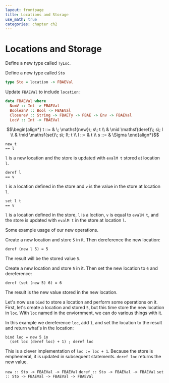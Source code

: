 ```yaml
---
layout: frontpage
title: Locations and Storage
use_math: true
categories: chapter ch2
---
```


# Locations and Storage

Define a new type called `TyLoc`.

Define a new type called `Sto`

```haskell
type Sto = location -> FBAEVal
```

Update `FBAEVal` to include `location`:

```haskell
data FBAEVal where
  NumV :: Int -> FBAEVal
  BooleanV :: Bool -> FBAEVal
  ClosureV :: String -> FBAETy -> FBAE -> Env -> FBAEVal
  LocV :: Int -> FBAEVal
```

$$\begin{align*}
t ::= & \; \mathsf{new}\; s\; t \\
  & \mid \mathsf{deref}\; s\; l \\
  & \mid \mathsf{set}\; s\; l\; t \\
l ::= & t \\
s ::= & \Sigma
\end{align*}$$

```text
new t
== l
```

`l` is a new location and the store is updated with `evalM t` stored at location `l`.

```text
deref l
== v
```

`l` is a location defined in the store and `v` is the value in the store at location `l`.

```text
set l t
== v
```

`l` is a location defined in the store, `l` is a loction, `v` is equal to `evalM t`, and the store is updated with `evalM t` in the store at location `l`.

Some example usage of our new operations.

Create a new location and store `5` in it.  Then dereference the new location:

```text
deref (new l 5) = 5
```
The result will be the stored value `5`.

Create a new location and store `5` in it.  Then set the new location to `6` and dereference:
```text
deref (set (new 5) 6) = 6
```

The result is the new value stored in the new location.

Let's now use `bind` to store a location and perform some operations on it.  First, let's create a location and stored `5`, but this time store the new location in `loc`.  With `loc` named in the enviornment, we can do various things with it.

In this example we dereference `loc`, add `1`, and set the location to the result and return what's in the location:

```text
bind loc = new 5 in
  (set loc (deref loc) + 1) ; deref loc
```

This is a clever implementation of `loc := loc + 1`.  Because the store is emphemeral, it is updated in subsequent statements.  `deref loc` returns the new value.

`new :: Sto -> FBAEVal -> FBAEVal`
`deref :: Sto -> FBAEVal -> FBAEVal`
`set :: Sto -> FBAEVal -> FBAEVal -> FBAEVal`

